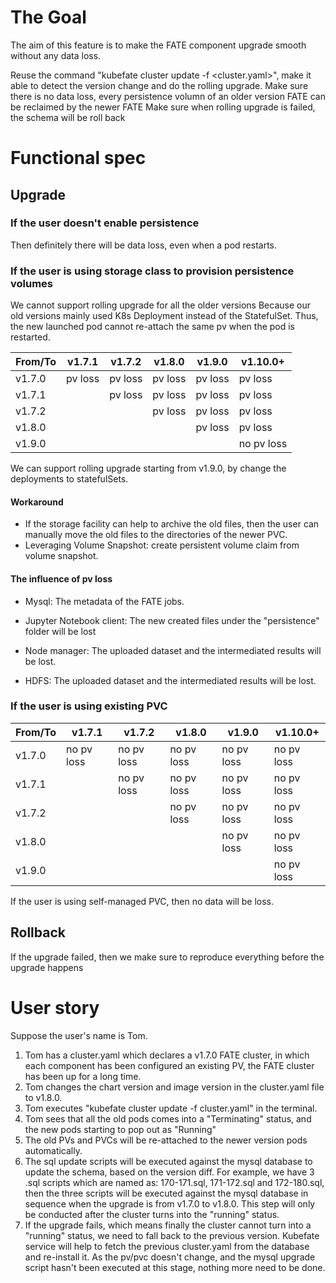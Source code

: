 # The Goal
The aim of this feature is to make the FATE component upgrade smooth without any data loss.

Reuse the command "kubefate cluster update -f <cluster.yaml>", make it able to detect the version change and do the rolling upgrade.
Make sure there is no data loss, every persistence volumn of an older version FATE can be reclaimed by the newer FATE
Make sure when rolling upgrade is failed, the schema will be roll back

# Functional spec
## Upgrade
### If the user doesn't enable persistence
Then definitely there will be data loss, even when a pod restarts.

### If the user is using storage class to provision persistence volumes
We cannot support rolling upgrade for all the older versions
Because our old versions mainly used K8s Deployment instead of the StatefulSet. Thus, the new launched pod cannot re-attach the same pv when the pod is restarted.


| From/To | v1.7.1  | v1.7.2  | v1.8.0  | v1.9.0  | v1.10.0+   |
|---------|---------|---------|---------|---------|------------|
| v1.7.0  | pv loss | pv loss | pv loss | pv loss | pv loss    |
| v1.7.1  |         | pv loss | pv loss | pv loss | pv loss    |
| v1.7.2  |         |         | pv loss | pv loss | pv loss    |
| v1.8.0  |         |         |         | pv loss | pv loss    |
| v1.9.0  |         |         |         |         | no pv loss |

We can support rolling upgrade starting from v1.9.0, by change the deployments to statefulSets.

#### Workaround
* If the storage facility can help to archive the old files, then the user can manually move the old files to the directories of the newer PVC.
* Leveraging Volume Snapshot: create persistent volume claim from volume snapshot.

#### The influence of pv loss
* Mysql:
The metadata of the FATE jobs.

* Jupyter Notebook client:
The new created files under the "persistence" folder will be lost

* Node manager:
The uploaded dataset and the intermediated results will be lost.

* HDFS:
The uploaded dataset and the intermediated results will be lost.

### If the user is using existing PVC

| From/To | v1.7.1     | v1.7.2     | v1.8.0     | v1.9.0     | v1.10.0+   |
|---------|------------|------------|------------|------------|------------|
| v1.7.0  | no pv loss | no pv loss | no pv loss | no pv loss | no pv loss |
| v1.7.1  |            | no pv loss | no pv loss | no pv loss | no pv loss |
| v1.7.2  |            |            | no pv loss | no pv loss | no pv loss |
| v1.8.0  |            |            |            | no pv loss | no pv loss |
| v1.9.0  |            |            |            |            | no pv loss |

If the user is using self-managed PVC, then no data will be loss.

## Rollback
If the upgrade failed, then we make sure to reproduce everything before the upgrade happens

# User story
Suppose the user's name is Tom.

1. Tom has a cluster.yaml which declares a v1.7.0 FATE cluster, in which each component has been configured an existing PV, the FATE cluster has been up for a long time.
2. Tom changes the chart version and image version in the cluster.yaml file to v1.8.0.
3. Tom executes "kubefate cluster update -f cluster.yaml" in the terminal.
4. Tom sees that all the old pods comes into a "Terminating" status, and the new pods starting to pop out as "Running"
5. The old PVs and PVCs will be re-attached to the newer version pods automatically.
6. The sql update scripts will be executed against the mysql database to update the schema, based on the version diff. For example, we have 3 .sql scripts which are named as: 170-171.sql, 171-172.sql and 172-180.sql, then the three scripts will be executed against the mysql database in sequence when the upgrade is from v1.7.0 to v1.8.0.
This step will only be conducted after the cluster turns into the "running" status.
7. If the upgrade fails, which means finally the cluster cannot turn into a "running" status, we need to fall back to the previous version. Kubefate service will help to fetch the previous cluster.yaml from the database and re-install it. As the pv/pvc doesn't change, and the mysql upgrade script hasn't been executed at this stage, nothing more need to be done.